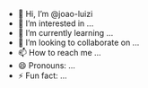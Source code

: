 - 👋 Hi, I’m @joao-luizi
- 👀 I’m interested in ...
- 🌱 I’m currently learning ...
- 💞️ I’m looking to collaborate on ...
- 📫 How to reach me ...
- 😄 Pronouns: ...
- ⚡ Fun fact: ...

<!---
joao-luizi/joao-luizi is a ✨ special ✨ repository because its `README.md` (this file) appears on your GitHub profile.
You can click the Preview link to take a look at your changes.
--->
